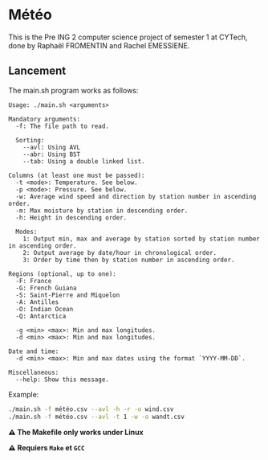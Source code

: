 # Météo

This is the Pre ING 2 computer science project of semester 1 at CYTech, done by Raphaël FROMENTIN and Rachel EMESSIENE.

## Lancement

The main.sh program works as follows:

```
Usage: ./main.sh <arguments>

Mandatory arguments:
  -f: The file path to read.

  Sorting:
    --avl: Using AVL
    --abr: Using BST
    --tab: Using a double linked list.

Columns (at least one must be passed):
  -t <mode>: Temperature. See below.
  -p <mode>: Pressure. See below.
  -w: Average wind speed and direction by station number in ascending order.
  -m: Max moisture by station in descending order.
  -h: Height in descending order.

  Modes:
    1: Output min, max and average by station sorted by station number in ascending order.
    2: Output average by date/hour in chronological order.
    3: Order by time then by station number in ascending order.

Regions (optional, up to one):
  -F: France
  -G: French Guiana
  -S: Saint-Pierre and Miquelon
  -A: Antilles
  -O: Indian Ocean
  -Q: Antarctica

  -g <min> <max>: Min and max longitudes.
  -d <min> <max>: Min and max longitudes.

Date and time:
  -d <min> <max>: Min and max dates using the format `YYYY-MM-DD`.

Miscellaneous:
  --help: Show this message.
```

Example:

```sh
./main.sh -f météo.csv --avl -h -r -o wind.csv
./main.sh -f météo.csv --avl -t 1 -w -o wandt.csv
```

**⚠️ The Makefile only works under Linux**

**⚠️ Requiers `Make` et `GCC`**
